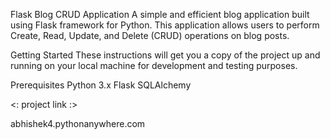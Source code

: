 Flask Blog CRUD Application
A simple and efficient blog application built using Flask framework for Python. This application allows users to perform Create, Read, Update, and Delete (CRUD) operations on blog posts.

Getting Started
These instructions will get you a copy of the project up and running on your local machine for development and testing purposes.

Prerequisites
Python 3.x
Flask
SQLAlchemy

 <: project link :>
 
 
abhishek4.pythonanywhere.com


